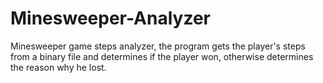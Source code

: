 # Minesweeper-Analyzer
Minesweeper game steps analyzer, the program gets the player's steps from a binary file and determines if the player won, otherwise determines the reason why he lost.

